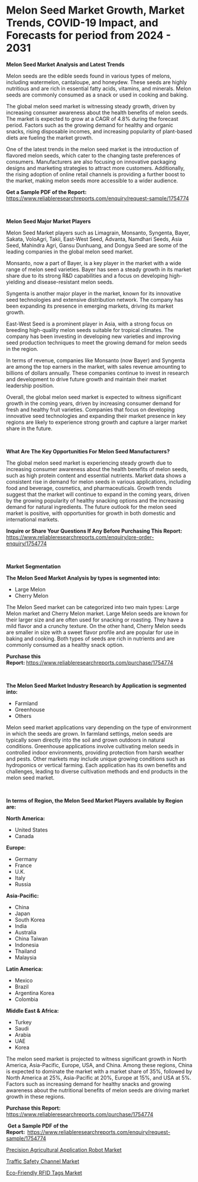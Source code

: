 <p><h1>Melon Seed Market Growth, Market Trends, COVID-19 Impact, and Forecasts for period from 2024 - 2031</h1></p><p><strong>Melon Seed Market Analysis and Latest Trends</strong></p>
<p><p>Melon seeds are the edible seeds found in various types of melons, including watermelon, cantaloupe, and honeydew. These seeds are highly nutritious and are rich in essential fatty acids, vitamins, and minerals. Melon seeds are commonly consumed as a snack or used in cooking and baking.</p><p>The global melon seed market is witnessing steady growth, driven by increasing consumer awareness about the health benefits of melon seeds. The market is expected to grow at a CAGR of 4.8% during the forecast period. Factors such as the growing demand for healthy and organic snacks, rising disposable incomes, and increasing popularity of plant-based diets are fueling the market growth.</p><p>One of the latest trends in the melon seed market is the introduction of flavored melon seeds, which cater to the changing taste preferences of consumers. Manufacturers are also focusing on innovative packaging designs and marketing strategies to attract more customers. Additionally, the rising adoption of online retail channels is providing a further boost to the market, making melon seeds more accessible to a wider audience.</p></p>
<p><strong>Get a Sample PDF of the Report:&nbsp;</strong> <a href="https://www.reliableresearchreports.com/enquiry/request-sample/1754774">https://www.reliableresearchreports.com/enquiry/request-sample/1754774</a></p>
<p>&nbsp;</p>
<p><strong>Melon Seed Major Market Players</strong></p>
<p><p>Melon Seed Market players such as Limagrain, Monsanto, Syngenta, Bayer, Sakata, VoloAgri, Takii, East-West Seed, Advanta, Namdhari Seeds, Asia Seed, Mahindra Agri, Gansu Dunhuang, and Dongya Seed are some of the leading companies in the global melon seed market.</p><p>Monsanto, now a part of Bayer, is a key player in the market with a wide range of melon seed varieties. Bayer has seen a steady growth in its market share due to its strong R&D capabilities and a focus on developing high-yielding and disease-resistant melon seeds.</p><p>Syngenta is another major player in the market, known for its innovative seed technologies and extensive distribution network. The company has been expanding its presence in emerging markets, driving its market growth.</p><p>East-West Seed is a prominent player in Asia, with a strong focus on breeding high-quality melon seeds suitable for tropical climates. The company has been investing in developing new varieties and improving seed production techniques to meet the growing demand for melon seeds in the region.</p><p>In terms of revenue, companies like Monsanto (now Bayer) and Syngenta are among the top earners in the market, with sales revenue amounting to billions of dollars annually. These companies continue to invest in research and development to drive future growth and maintain their market leadership position.</p><p>Overall, the global melon seed market is expected to witness significant growth in the coming years, driven by increasing consumer demand for fresh and healthy fruit varieties. Companies that focus on developing innovative seed technologies and expanding their market presence in key regions are likely to experience strong growth and capture a larger market share in the future.</p></p>
<p>&nbsp;</p>
<p><strong>What Are The Key Opportunities For Melon Seed Manufacturers?</strong></p>
<p><p>The global melon seed market is experiencing steady growth due to increasing consumer awareness about the health benefits of melon seeds, such as high protein content and essential nutrients. Market data shows a consistent rise in demand for melon seeds in various applications, including food and beverage, cosmetics, and pharmaceuticals. Growth trends suggest that the market will continue to expand in the coming years, driven by the growing popularity of healthy snacking options and the increasing demand for natural ingredients. The future outlook for the melon seed market is positive, with opportunities for growth in both domestic and international markets.</p></p>
<p><strong>Inquire or Share Your Questions If Any Before Purchasing This Report:</strong> <a href="https://www.reliableresearchreports.com/enquiry/pre-order-enquiry/1754774">https://www.reliableresearchreports.com/enquiry/pre-order-enquiry/1754774</a></p>
<p>&nbsp;</p>
<p><strong>Market Segmentation</strong></p>
<p><strong>The Melon Seed Market Analysis by types is segmented into:</strong></p>
<p><ul><li>Large Melon</li><li>Cherry Melon</li></ul></p>
<p><p>The Melon Seed market can be categorized into two main types: Large Melon market and Cherry Melon market. Large Melon seeds are known for their larger size and are often used for snacking or roasting. They have a mild flavor and a crunchy texture. On the other hand, Cherry Melon seeds are smaller in size with a sweet flavor profile and are popular for use in baking and cooking. Both types of seeds are rich in nutrients and are commonly consumed as a healthy snack option.</p></p>
<p><strong>Purchase this Report:&nbsp;</strong><a href="https://www.reliableresearchreports.com/purchase/1754774">https://www.reliableresearchreports.com/purchase/1754774</a></p>
<p>&nbsp;</p>
<p><strong>The Melon Seed Market Industry Research by Application is segmented into:</strong></p>
<p><ul><li>Farmland</li><li>Greenhouse</li><li>Others</li></ul></p>
<p><p>Melon seed market applications vary depending on the type of environment in which the seeds are grown. In farmland settings, melon seeds are typically sown directly into the soil and grown outdoors in natural conditions. Greenhouse applications involve cultivating melon seeds in controlled indoor environments, providing protection from harsh weather and pests. Other markets may include unique growing conditions such as hydroponics or vertical farming. Each application has its own benefits and challenges, leading to diverse cultivation methods and end products in the melon seed market.</p></p>
<p>&nbsp;</p>
<p><strong>In terms of Region, the Melon Seed Market Players available by Region are:</strong></p>
<p>
    <p> <strong> North America: </strong>
        <ul>
            <li>United States</li>
            <li>Canada</li>
        </ul>
        </p> 
    <p> <strong> Europe: </strong>
        <ul>
            <li>Germany</li>
            <li>France</li>
            <li>U.K.</li>
            <li>Italy</li>
            <li>Russia</li>
        </ul>
        </p> 
    <p> <strong> Asia-Pacific: </strong>
        <ul>
            <li>China</li>
            <li>Japan</li>
            <li>South Korea</li>
            <li>India</li>
            <li>Australia</li>
            <li>China Taiwan</li>
            <li>Indonesia</li>
            <li>Thailand</li>
            <li>Malaysia</li>
        </ul>
        </p> 
    <p> <strong> Latin America: </strong>
        <ul>
            <li>Mexico</li>
            <li>Brazil</li>
            <li>Argentina Korea</li>
            <li>Colombia</li>
        </ul>
        </p> 
    <p> <strong> Middle East & Africa: </strong>
        <ul>
            <li>Turkey</li>
            <li>Saudi</li>
            <li>Arabia</li>
            <li>UAE</li>
            <li>Korea</li>
        </ul>
    </p>
    </p>
<p><p>The melon seed market is projected to witness significant growth in North America, Asia-Pacific, Europe, USA, and China. Among these regions, China is expected to dominate the market with a market share of 35%, followed by North America at 25%, Asia-Pacific at 20%, Europe at 15%, and USA at 5%. Factors such as increasing demand for healthy snacks and growing awareness about the nutritional benefits of melon seeds are driving market growth in these regions.</p></p>
<p><strong>Purchase this Report: </strong><a href="https://www.reliableresearchreports.com/purchase/1754774">https://www.reliableresearchreports.com/purchase/1754774</a></p>
<p>&nbsp;<strong>Get a Sample PDF of the Report:&nbsp;&nbsp;</strong><a href="https://www.reliableresearchreports.com/enquiry/request-sample/1754774">https://www.reliableresearchreports.com/enquiry/request-sample/1754774</a></p>
<p><strong></strong></p>
<p><p><a href="https://view.publitas.com/reportprime-1/precision-agricultural-application-robot-market-size-reflecting-a-forecast-till-2031-market-by-type-by-application-and-by-geography/">Precision Agricultural Application Robot Market</a></p><p><a href="https://view.publitas.com/reportprime-1/insights-into-traffic-safety-channel-market-size-analysing-market-share-trends-and-growth-from-2024-to-2031/">Traffic Safety Channel Market</a></p><p><a href="https://view.publitas.com/reportprime-1/eco-friendly-rfid-tags-market-size-reflecting-a-forecast-till-2031-market-by-type-by-application-and-by-geography/">Eco-Friendly RFID Tags Market</a></p></p>